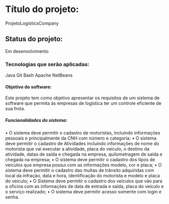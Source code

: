 # Título do projeto:
ProjetoLogisticsCompany
## Status do projeto:
Em desenvolvimento
### Tecnologias que serão aplicadas:
Java
Git Bash
Apache NetBeans
#### Objetivo do software:
Este projeto tem como objetivo apresentar os requisitos de um sistema de software que permita às empresas de logística ter um controle eficiente de sua frota.
##### Funcionalidades do sistema:
•	 O sistema deve permitir o cadastro de motoristas, incluindo informações pessoais e principalmente da CNH com número e categoria;
•	O sistema deve permitir o cadastro de Atividades incluindo informações de nome do motorista que vai executar a atividade, placa do veículo, o destino da atividade, datas de saída e chegada na empresa, quilometragem de saída e chegada na empresa;
•	O sistema deve permitir o cadastro dos tipos de veículos que empresa possui com as informações modelo, cor e placa; 
•	O sistema deve permitir o cadastro das multas de trânsito adquiridas com local da infração, data e hora, identificação do motorista e modelo e placa do veículo;
•	O Sistema deve permitir o cadastro dos veículos que vão para a oficina com as informações de data de entrada e saída, placa do veículo e o serviço realizado;
•	O sistema deve permitir acesso somente com login e senha.
